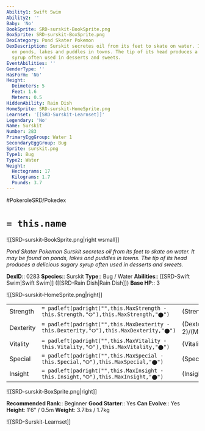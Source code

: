 ```yaml
---
Ability1: Swift Swim
Ability2: ''
Baby: 'No'
BookSprite: SRD-surskit-BookSprite.png
BoxSprite: SRD-surskit-BoxSprite.png
DexCategory: Pond Skater Pokemon
DexDescription: Surskit secretes oil from its feet to skate on water. It may be found
  on ponds, lakes and puddles in towns. The tip of its head produces a delicious sugary
  syrup often used in desserts and sweets.
EventAbilities: ''
GenderType: ''
HasForm: 'No'
Height:
  Deimeters: 5
  Feet: 1.6
  Meters: 0.5
HiddenAbility: Rain Dish
HomeSprite: SRD-surskit-HomeSprite.png
Learnset: '[[SRD-Surskit-Learnset]]'
Legendary: 'No'
Name: Surskit
Number: 283
PrimaryEggGroup: Water 1
SecondaryEggGroup: Bug
Sprite: surskit.png
Type1: Bug
Type2: Water
Weight:
  Hectograms: 17
  Kilograms: 1.7
  Pounds: 3.7
---
```


#PokeroleSRD/Pokedex

# `= this.name`

![[SRD-surskit-BookSprite.png|right wsmall]]

*Pond Skater Pokemon*
*Surskit secretes oil from its feet to skate on water. It may be found on ponds, lakes and puddles in towns. The tip of its head produces a delicious sugary syrup often used in desserts and sweets.*

**DexID**:: 0283
**Species**:: Surskit
**Type**:: Bug / Water
**Abilities**:: [[SRD-Swift Swim|Swift Swim]] ([[SRD-Rain Dish|Rain Dish]])
**Base HP**:: 3

![[SRD-surskit-HomeSprite.png|right]]

|           |                                                                                        |                                          |
| --------- | -------------------------------------------------------------------------------------- | ---------------------------------------- |
| Strength  | `= padleft(padright("",this.MaxStrength - this.Strength,"⭘"),this.MaxStrength,"⬤")`    | (Strength::1)/(MaxStrength::3)   |
| Dexterity | `= padleft(padright("",this.MaxDexterity - this.Dexterity,"⭘"),this.MaxDexterity,"⬤")` | (Dexterity:: 2)/(MaxDexterity::4) |
| Vitality  | `= padleft(padright("",this.MaxVitality - this.Vitality,"⭘"),this.MaxVitality,"⬤")`    | (Vitality::1)/(MaxVitality::3)   |
| Special   | `= padleft(padright("",this.MaxSpecial - this.Special,"⭘"),this.MaxSpecial,"⬤")`       | (Special::2)/(MaxSpecial::4)     |
| Insight   | `= padleft(padright("",this.MaxInsight - this.Insight,"⭘"),this.MaxInsight,"⬤")`       | (Insight::2)/(MaxInsight::4)     |

![[SRD-surskit-BoxSprite.png|right]]

**Recommended Rank**:: Beginner
**Good Starter**:: Yes
**Can Evolve**:: Yes
**Height**: 1'6" / 0.5m
**Weight**: 3.7lbs / 1.7kg

![[SRD-Surskit-Learnset]]